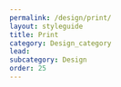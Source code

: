 ```yaml
---
permalink: /design/print/
layout: styleguide
title: Print
category: Design_category
lead: 
subcategory: Design
order: 25
---
```

